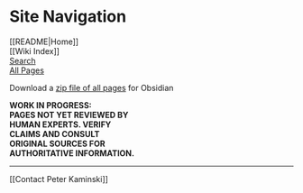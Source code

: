 # Site Navigation

[[README|Home]]  
[[Wiki Index]]  
[Search](/search.html)  
[All Pages](/all-pages.html)  

Download a [zip file of
all pages](https://github.com/peterkaminski/intention-action-gap-wiki/archive/refs/heads/main.zip)
for Obsidian

**WORK IN PROGRESS:  
PAGES NOT YET REVIEWED BY  
HUMAN EXPERTS. VERIFY  
CLAIMS AND CONSULT  
ORIGINAL SOURCES FOR  
AUTHORITATIVE INFORMATION.**

---

[[Contact Peter Kaminski]]  